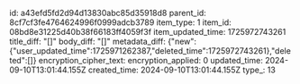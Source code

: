 id: a43efd5fd2d94d13830abc85d35918d8
parent_id: 8cf7cf3fe4764624996f0999adcb3789
item_type: 1
item_id: 08bd8e31225d40b38f66183ff4059f3f
item_updated_time: 1725972743261
title_diff: "[]"
body_diff: "[]"
metadata_diff: {"new":{"user_updated_time":1725971262387,"deleted_time":1725972743261},"deleted":[]}
encryption_cipher_text: 
encryption_applied: 0
updated_time: 2024-09-10T13:01:44.155Z
created_time: 2024-09-10T13:01:44.155Z
type_: 13